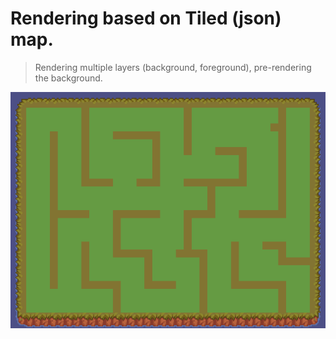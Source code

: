 # Rendering based on Tiled (json) map.

> Rendering multiple layers (background, foreground), pre-rendering the background.

![Basic rendering of layers](resources/demo1.png)